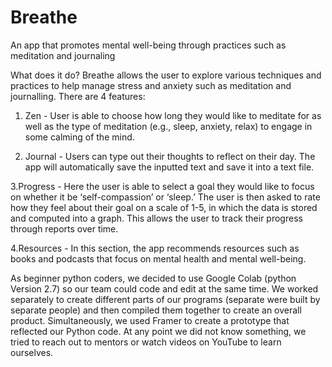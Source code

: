 # Breathe
An app that promotes mental well-being through practices such as meditation and journaling

What does it do?
Breathe allows the user to explore various techniques and practices to help manage stress and anxiety such as meditation and journalling. There are 4 features:

1. Zen - User is able to choose how long they would like to meditate for as well as the type of meditation (e.g., sleep, anxiety, relax) to engage in some calming of the mind.

2. Journal - Users can type out their thoughts to reflect on their day. The app will automatically save the inputted text and save it into a text file.

3.Progress - Here the user is able to select a goal they would like to focus on whether it be ‘self-compassion’ or ‘sleep.’ 
The user is then asked to rate how they feel about their goal on a scale of 1-5, in which the data is stored and computed into a graph. This allows the user to track their progress through reports over time.

4.Resources - In this section, the app recommends resources such as books and podcasts that focus on mental health and mental well-being.


As beginner python coders, we decided to use Google Colab (python Version 2.7) so our team could code and edit at the same time. 
We worked separately to create different parts of our programs (separate were built by separate people) and then compiled them together to create an overall product. 
Simultaneously, we used Framer to create a prototype that reflected our Python code. 
At any point we did not know something, we tried to reach out to mentors or watch videos on YouTube to learn ourselves.

